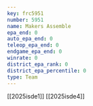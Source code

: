 ```yaml
---
key: frc5951
number: 5951
name: Makers Assemble
epa_end: 0
auto_epa_end: 0
teleop_epa_end: 0
endgame_epa_end: 0
winrate: 0
district_epa_rank: 0
district_epa_percentile: 0
type: Team
---
```

[[2025isde1]]
[[2025isde4]]
